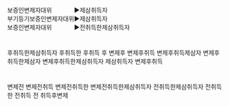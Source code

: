 ﻿<link rel="stylesheet" href="../_res/darkmode.css">


보증인변제자대위ㅤㅤㅤㅤ▶<span class="t">제삼취득자</span>  
부기등기보증인변제자대위▶<span class="r">제삼취득자</span>  
보증인변제자대위ㅤㅤㅤㅤ▶<span class="r">전취득한제삼취득자</span>  


#
후취득한제삼취득자
후취득한
후취득
후
변제후
변제후취득
변제후취득제삼자
변제후취득한제삼자
변제후취득한제삼취득자
제삼취득자
변제후취득

#
변제전
변제전취득
변제전취득한
변제전취득한제삼취득자
전취득한제삼취득자
전취득한
전취득
전
취득후변제
